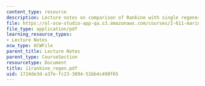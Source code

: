 ```yaml
---
content_type: resource
description: Lecture notes on comparison of Rankine with single regeneration.
file: https://ol-ocw-studio-app-qa.s3.amazonaws.com/courses/2-611-marine-power-and-propulsion-fall-2006/1724de3da37efc23309451bb4c490f65_11rankine_regen.pdf
file_type: application/pdf
learning_resource_types:
- Lecture Notes
ocw_type: OCWFile
parent_title: Lecture Notes
parent_type: CourseSection
resourcetype: Document
title: 11rankine_regen.pdf
uid: 1724de3d-a37e-fc23-3094-51bb4c490f65
---
```

